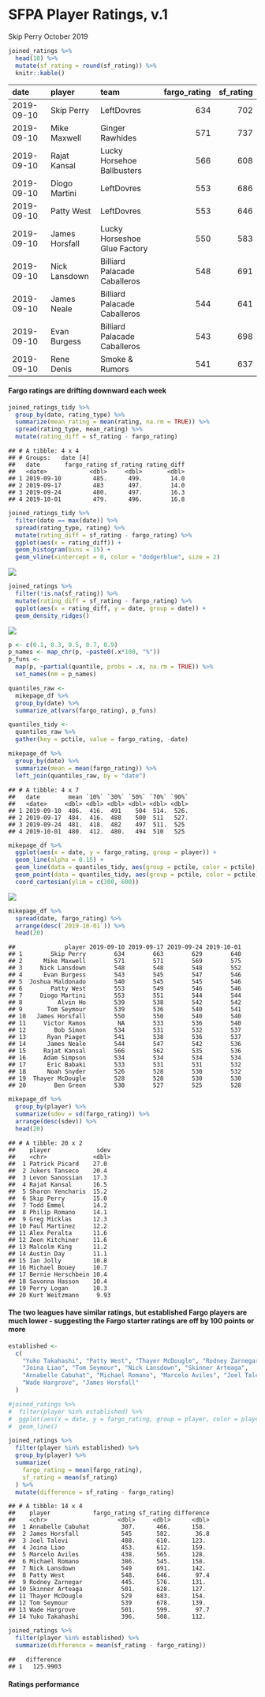 SFPA Player Ratings, v.1
================
Skip Perry
October 2019

``` r
joined_ratings %>% 
  head(10) %>% 
  mutate(sf_rating = round(sf_rating)) %>% 
  knitr::kable()
```

| date       | player         | team                         | fargo\_rating | sf\_rating |
| :--------- | :------------- | :--------------------------- | ------------: | ---------: |
| 2019-09-10 | Skip Perry     | LeftDovres                   |           634 |        702 |
| 2019-09-10 | Mike Maxwell   | Ginger Rawhides              |           571 |        737 |
| 2019-09-10 | Rajat Kansal   | Lucky Horsehoe Ballbusters   |           566 |        608 |
| 2019-09-10 | Diogo Martini  | LeftDovres                   |           553 |        686 |
| 2019-09-10 | Patty West     | LeftDovres                   |           553 |        646 |
| 2019-09-10 | James Horsfall | Lucky Horseshoe Glue Factory |           550 |        583 |
| 2019-09-10 | Nick Lansdown  | Billiard Palacade Caballeros |           548 |        691 |
| 2019-09-10 | James Neale    | Billiard Palacade Caballeros |           544 |        641 |
| 2019-09-10 | Evan Burgess   | Billiard Palacade Caballeros |           543 |        698 |
| 2019-09-10 | Rene Denis     | Smoke & Rumors               |           541 |        637 |

#### Fargo ratings are drifting downward each week

``` r
joined_ratings_tidy %>% 
  group_by(date, rating_type) %>% 
  summarize(mean_rating = mean(rating, na.rm = TRUE)) %>% 
  spread(rating_type, mean_rating) %>% 
  mutate(rating_diff = sf_rating - fargo_rating)
```

    ## # A tibble: 4 x 4
    ## # Groups:   date [4]
    ##   date       fargo_rating sf_rating rating_diff
    ##   <date>            <dbl>     <dbl>       <dbl>
    ## 1 2019-09-10         485.      499.        14.0
    ## 2 2019-09-17         483       497.        14.0
    ## 3 2019-09-24         480.      497.        16.3
    ## 4 2019-10-01         479.      496.        16.8

``` r
joined_ratings_tidy %>% 
  filter(date == max(date)) %>% 
  spread(rating_type, rating) %>% 
  mutate(rating_diff = sf_rating - fargo_rating) %>% 
  ggplot(aes(x = rating_diff)) +
  geom_histogram(bins = 15) +
  geom_vline(xintercept = 0, color = "dodgerblue", size = 2)
```

![](08_fargo_compare_files/figure-gfm/unnamed-chunk-2-1.png)<!-- -->

``` r
joined_ratings %>% 
  filter(!is.na(sf_rating)) %>% 
  mutate(rating_diff = sf_rating - fargo_rating) %>% 
  ggplot(aes(x = rating_diff, y = date, group = date)) +
  geom_density_ridges()
```

![](08_fargo_compare_files/figure-gfm/unnamed-chunk-2-2.png)<!-- -->

``` r
p <- c(0.1, 0.3, 0.5, 0.7, 0.9)
p_names <- map_chr(p, ~paste0(.x*100, "%"))
p_funs <- 
  map(p, ~partial(quantile, probs = .x, na.rm = TRUE)) %>% 
  set_names(nm = p_names)

quantiles_raw <-
  mikepage_df %>% 
  group_by(date) %>%
  summarize_at(vars(fargo_rating), p_funs) 

quantiles_tidy <- 
  quantiles_raw %>% 
  gather(key = pctile, value = fargo_rating, -date)

mikepage_df %>% 
  group_by(date) %>% 
  summarize(mean = mean(fargo_rating)) %>% 
  left_join(quantiles_raw, by = "date")
```

    ## # A tibble: 4 x 7
    ##   date        mean `10%` `30%` `50%` `70%` `90%`
    ##   <date>     <dbl> <dbl> <dbl> <dbl> <dbl> <dbl>
    ## 1 2019-09-10  486.  416.  491    504  514.  526.
    ## 2 2019-09-17  484.  416.  488    500  511   527.
    ## 3 2019-09-24  481.  418.  482    497  511.  525 
    ## 4 2019-10-01  480.  412.  480.   494  510   525

``` r
mikepage_df %>% 
  ggplot(aes(x = date, y = fargo_rating, group = player)) +
  geom_line(alpha = 0.15) +
  geom_line(data = quantiles_tidy, aes(group = pctile, color = pctile), size = 0.9) +
  geom_point(data = quantiles_tidy, aes(group = pctile, color = pctile)) +
  coord_cartesian(ylim = c(300, 600))
```

![](08_fargo_compare_files/figure-gfm/unnamed-chunk-2-3.png)<!-- -->

``` r
mikepage_df %>% 
  spread(date, fargo_rating) %>% 
  arrange(desc(`2019-10-01`)) %>% 
  head(20)
```

    ##              player 2019-09-10 2019-09-17 2019-09-24 2019-10-01
    ## 1        Skip Perry        634        663        629        640
    ## 2      Mike Maxwell        571        571        569        575
    ## 3     Nick Lansdown        548        548        548        552
    ## 4      Evan Burgess        543        545        547        546
    ## 5  Joshua Maldonado        540        545        545        546
    ## 6        Patty West        553        549        546        546
    ## 7     Diogo Martini        553        551        544        544
    ## 8          Alvin Ho        539        538        542        542
    ## 9       Tom Seymour        539        536        540        541
    ## 10   James Horsfall        550        550        540        540
    ## 11     Victor Ramos         NA        533        536        540
    ## 12        Bob Simon        534        531        532        537
    ## 13      Ryan Piaget        541        538        536        537
    ## 14      James Neale        544        547        542        536
    ## 15     Rajat Kansal        566        562        535        536
    ## 16     Adam Simpson        534        534        534        534
    ## 17      Eric Babaki        533        531        531        532
    ## 18      Noah Snyder        526        528        530        532
    ## 19  Thayer McDougle        528        528        530        530
    ## 20        Ben Green        530        527        525        528

``` r
mikepage_df %>% 
  group_by(player) %>% 
  summarize(sdev = sd(fargo_rating)) %>% 
  arrange(desc(sdev)) %>% 
  head(20)
```

    ## # A tibble: 20 x 2
    ##    player             sdev
    ##    <chr>             <dbl>
    ##  1 Patrick Picard    27.0 
    ##  2 Jukers Tanseco    20.4 
    ##  3 Levon Sanossian   17.3 
    ##  4 Rajat Kansal      16.5 
    ##  5 Sharon Yencharis  15.2 
    ##  6 Skip Perry        15.0 
    ##  7 Todd Emmel        14.2 
    ##  8 Philip Romano     14.1 
    ##  9 Greg Micklas      12.3 
    ## 10 Paul Martinez     12.2 
    ## 11 Alex Peralta      11.6 
    ## 12 Zeon Kitchiner    11.6 
    ## 13 Malcolm King      11.2 
    ## 14 Austin Day        11.1 
    ## 15 Ian Jolly         10.8 
    ## 16 Michael Bouey     10.7 
    ## 17 Bernie Herschbein 10.4 
    ## 18 Savonna Hasson    10.4 
    ## 19 Perry Logan       10.3 
    ## 20 Kurt Weitzmann     9.93

#### The two leagues have similar ratings, but established Fargo players are much lower - suggesting the Fargo starter ratings are off by 100 points or more

``` r
established <- 
  c(
    "Yuko Takahashi", "Patty West", "Thayer McDougle", "Rodney Zarnegar",
    "Joina Liao", "Tom Seymour", "Nick Lansdown", "Skinner Arteaga",
    "Annabelle Cabuhat", "Michael Romano", "Marcelo Aviles", "Joel Talevi",
    "Wade Hargrove", "James Horsfall"
  )

#joined_ratings %>% 
#  filter(player %in% established) %>% 
#  ggplot(aes(x = date, y = fargo_rating, group = player, color = player)) +
#  geom_line()

joined_ratings %>% 
  filter(player %in% established) %>% 
  group_by(player) %>% 
  summarize(
    fargo_rating = mean(fargo_rating),
    sf_rating = mean(sf_rating)
  ) %>% 
  mutate(difference = sf_rating - fargo_rating)
```

    ## # A tibble: 14 x 4
    ##    player            fargo_rating sf_rating difference
    ##    <chr>                    <dbl>     <dbl>      <dbl>
    ##  1 Annabelle Cabuhat         307.      466.      158. 
    ##  2 James Horsfall            545       582.       36.8
    ##  3 Joel Talevi               488.      610.      123. 
    ##  4 Joina Liao                453.      612.      159. 
    ##  5 Marcelo Aviles            438.      565.      128. 
    ##  6 Michael Romano            386.      545.      158. 
    ##  7 Nick Lansdown             549       691.      142. 
    ##  8 Patty West                548.      646.       97.4
    ##  9 Rodney Zarnegar           445.      576.      131. 
    ## 10 Skinner Arteaga           501.      628.      127. 
    ## 11 Thayer McDougle           529       683.      154. 
    ## 12 Tom Seymour               539       678.      139. 
    ## 13 Wade Hargrove             501.      599.       97.7
    ## 14 Yuko Takahashi            396.      508.      112.

``` r
joined_ratings %>% 
  filter(player %in% established) %>% 
  summarize(difference = mean(sf_rating - fargo_rating))
```

    ##   difference
    ## 1   125.9903

#### Ratings performance

